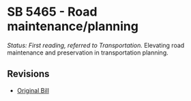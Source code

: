 # SB 5465 - Road maintenance/planning
*Status: First reading, referred to Transportation.*
Elevating road maintenance and preservation in transportation planning.

## Revisions
* [Original Bill](1/)